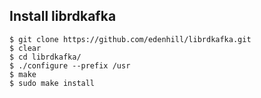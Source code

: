 


## Install librdkafka
```
$ git clone https://github.com/edenhill/librdkafka.git
$ clear
$ cd librdkafka/
$ ./configure --prefix /usr
$ make
$ sudo make install
```
